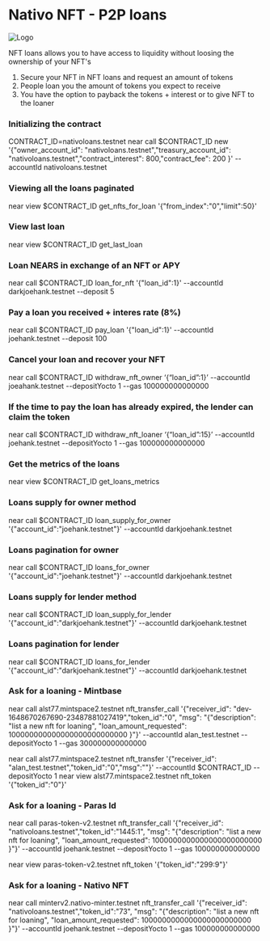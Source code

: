 # Nativo NFT - P2P loans

![Logo](https://v2.nativonft.app/static/media/nativologocrop.15afa4d2.png)

NFT loans allows you to have access to liquidity without loosing the ownership of your NFT's
1. Secure your NFT in NFT loans and request an amount of tokens
2. People loan you the amount of tokens you expect to receive
3. You have the option to payback the tokens + interest or to give NFT to the loaner

### Initializing the contract
CONTRACT_ID=nativoloans.testnet
near call $CONTRACT_ID new '{"owner_account_id": "nativoloans.testnet","treasury_account_id": "nativoloans.testnet","contract_interest": 800,"contract_fee": 200  }' --accountId nativoloans.testnet 

### Viewing all the loans paginated
near view $CONTRACT_ID get_nfts_for_loan '{"from_index":"0","limit":50}'

### View last loan
near view $CONTRACT_ID get_last_loan

### Loan NEARS in exchange of an NFT or APY
near call $CONTRACT_ID loan_for_nft '{"loan_id":1}' --accountId darkjoehank.testnet --deposit 5

### Pay a loan you received + interes rate (8%)
near call $CONTRACT_ID pay_loan '{"loan_id":1}' --accountId joehank.testnet --deposit 100

### Cancel your loan and recover your NFT
near call $CONTRACT_ID withdraw_nft_owner ‘{“loan_id”:1}’ --accountId joeahank.testnet --depositYocto 1 --gas 100000000000000

### If the time to pay the loan has already expired, the lender can claim the token
near call $CONTRACT_ID withdraw_nft_loaner ‘{“loan_id”:15}’ --accountId joehank.testnet --depositYocto 1 --gas 100000000000000

### Get the metrics of the loans
near view $CONTRACT_ID get_loans_metrics

### Loans supply for owner method
near call $CONTRACT_ID loan_supply_for_owner '{"account_id":"joehank.testnet"}' --accountId darkjoehank.testnet

### Loans pagination for owner
near call $CONTRACT_ID loans_for_owner '{"account_id":"joehank.testnet"}' --accountId darkjoehank.testnet

### Loans supply for lender method
near call $CONTRACT_ID loan_supply_for_lender '{"account_id":"darkjoehank.testnet"}' --accountId darkjoehank.testnet

### Loans pagination for lender
near call $CONTRACT_ID loans_for_lender '{"account_id":"darkjoehank.testnet"}' --accountId darkjoehank.testnet

### Ask for a loaning - Mintbase
near call alst77.mintspace2.testnet nft_transfer_call '{"receiver_id": "dev-1648670267690-23487881027419","token_id":"0", "msg": "{\"description\": \"list a new nft for loaning\", \"loan_amount_requested\": 100000000000000000000000000 }"}' --accountId alan_test.testnet --depositYocto 1 --gas 300000000000000


near call alst77.mintspace2.testnet nft_transfer '{"receiver_id": "alan_test.testnet","token_id":"0","msg":""}' --accountId $CONTRACT_ID --depositYocto 1 
near view alst77.mintspace2.testnet  nft_token '{"token_id":"0"}' 

### Ask for a loaning - Paras Id
near call paras-token-v2.testnet nft_transfer_call '{"receiver_id": "nativoloans.testnet","token_id":"1445:1", "msg": "{\"description\": \"list a new nft for loaning\", \"loan_amount_requested\": 1000000000000000000000000 }"}' --accountId joehank.testnet --depositYocto 1 --gas 100000000000000

near view paras-token-v2.testnet nft_token '{"token_id":"299:9"}' 

### Ask for a loaning - Nativo NFT
near call minterv2.nativo-minter.testnet nft_transfer_call '{"receiver_id": "nativoloans.testnet","token_id":"73", "msg": "{\"description\": \"list a new nft for loaning\", \"loan_amount_requested\": 1000000000000000000000000 }"}' --accountId joehank.testnet --depositYocto 1 --gas 100000000000000


